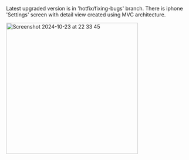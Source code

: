 Latest upgraded version is in 'hotfix/fixing-bugs' branch. There is iphone 'Settings' screen with detail view created using MVC architecture. 

<img width="359" alt="Screenshot 2024-10-23 at 22 33 45" src="https://github.com/user-attachments/assets/bc55d543-ef4b-4e44-9af5-a0a4e29246c2">

